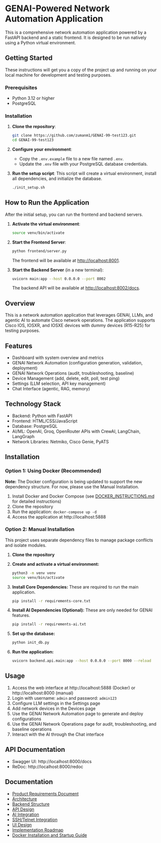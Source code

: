 # GENAI-Powered Network Automation Application

This is a comprehensive network automation application powered by a FastAPI backend and a static frontend. It is designed to be run natively using a Python virtual environment.

## Getting Started

These instructions will get you a copy of the project up and running on your local machine for development and testing purposes.

### Prerequisites

- Python 3.12 or higher
- PostgreSQL

### Installation

1.  **Clone the repository**:
    ```bash
    git clone https://github.com/zumanm1/GENAI-99-test123.git
    cd GENAI-99-test123
    ```

2.  **Configure your environment**:
    -   Copy the `.env.example` file to a new file named `.env`.
    -   Update the `.env` file with your PostgreSQL database credentials.

3.  **Run the setup script**:
    This script will create a virtual environment, install all dependencies, and initialize the database.
    ```bash
    ./init_setup.sh
    ```

## How to Run the Application

After the initial setup, you can run the frontend and backend servers.

1.  **Activate the virtual environment**:
    ```bash
    source venv/bin/activate
    ```

2.  **Start the Frontend Server**:
    ```bash
    python frontend/server.py
    ```
    The frontend will be available at [http://localhost:8001](http://localhost:8001).

3.  **Start the Backend Server** (in a new terminal):
    ```bash
    uvicorn main:app --host 0.0.0.0 --port 8002
    ```
    The backend API will be available at [http://localhost:8002/docs](http://localhost:8002/docs).


## Overview
This is a network automation application that leverages GENAI, LLMs, and agentic AI to automate Cisco network operations. The application supports Cisco IOS, IOSXR, and IOSXE devices with dummy devices (R15-R25) for testing purposes.

## Features
- Dashboard with system overview and metrics
- GENAI Network Automation (configuration generation, validation, deployment)
- GENAI Network Operations (audit, troubleshooting, baseline)
- Device Management (add, delete, edit, poll, test ping)
- Settings (LLM selection, API key management)
- Chat Interface (agentic, RAG, memory)

## Technology Stack
- Backend: Python with FastAPI
- Frontend: HTML/CSS/JavaScript
- Database: PostgreSQL
- AI/ML: OpenAI, Groq, OpenRouter APIs with CrewAI, LangChain, LangGraph
- Network Libraries: Netmiko, Cisco Genie, PyATS

## Installation

### Option 1: Using Docker (Recommended)
**Note:** The Docker configuration is being updated to support the new dependency structure. For now, please use the Manual Installation.

1. Install Docker and Docker Compose (see [DOCKER_INSTRUCTIONS.md](DOCKER_INSTRUCTIONS.md) for detailed instructions)
2. Clone the repository
3. Run the application: `docker-compose up -d`
4. Access the application at http://localhost:5888

### Option 2: Manual Installation
This project uses separate dependency files to manage package conflicts and isolate modules.

1. **Clone the repository**

2. **Create and activate a virtual environment:**
   ```bash
   python3 -m venv venv
   source venv/bin/activate
   ```

3. **Install Core Dependencies:**
   These are required to run the main application.
   ```bash
   pip install -r requirements-core.txt
   ```

4. **Install AI Dependencies (Optional):**
   These are only needed for GENAI features.
   ```bash
   pip install -r requirements-ai.txt
   ```

5. **Set up the database:**
   ```bash
   python init_db.py
   ```

6. **Run the application:**
   ```bash
   uvicorn backend.api.main:app --host 0.0.0.0 --port 8000 --reload
   ```

## Usage
1. Access the web interface at http://localhost:5888 (Docker) or http://localhost:8000 (manual)
2. Login with username: `admin` and password: `admin123`
3. Configure LLM settings in the Settings page
4. Add network devices in the Devices page
5. Use the GENAI Network Automation page to generate and deploy configurations
6. Use the GENAI Network Operations page for audit, troubleshooting, and baseline operations
7. Interact with the AI through the Chat interface

## API Documentation
- Swagger UI: http://localhost:8000/docs
- ReDoc: http://localhost:8000/redoc

## Documentation
- [Product Requirements Document](prd.md)
- [Architecture](architecture.md)
- [Backend Structure](backend_structure.md)
- [API Design](api_design.md)
- [AI Integration](ai_integration.md)
- [SSH/Telnet Integration](ssh_telnet_integration.md)
- [UI Design](ui_design.md)
- [Implementation Roadmap](implementation_roadmap.md)
- [Docker Installation and Startup Guide](DOCKER_INSTRUCTIONS.md)